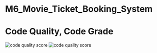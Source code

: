 # M6_Movie_Ticket_Booking_System


 # Code Quality, Code Grade
![code quality score]()   ![code quality score]()
